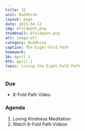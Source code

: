 ```yaml
---
title: 32
unit: Buddhism
layout: page
date: 2015-04-12
img: 8foldpath.png
thumbnail: 8foldpath.png
alt: image-alt
category: Buddhism
caption: The Eight-Fold Path
homework: 
3A: April 1
8th: April 2
topic: Living the Eight-Fold Path
---
```


### Due 
* 8-Fold Path Video



<!--more-->

### Agenda

1. Loving Kindness Meditation
2. Watch 8-Fold Path Videos

